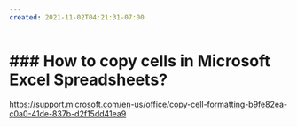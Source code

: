 ```yaml
---
created: 2021-11-02T04:21:31-07:00
---
```


# ### How to copy cells in Microsoft Excel Spreadsheets?

https://support.microsoft.com/en-us/office/copy-cell-formatting-b9fe82ea-c0a0-41de-837b-d2f15dd41ea9
